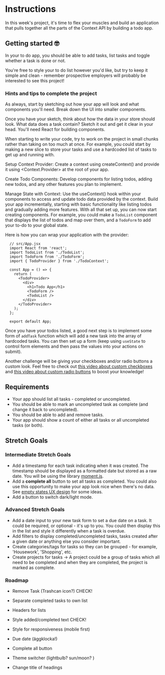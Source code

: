 # Instructions
In this week's project, it's time to flex your muscles and build an application that pulls together all the parts of the Context API by building a todo app.

## Getting started 🤓

In your to do app, you should be able to add tasks, list tasks and toggle whether a task is done or not.

You're free to style your to do list however you'd like, but try to keep it simple and clean - remember prospective employers will probably be interested to see this project!


### Hints and tips to complete the project

As always, start by sketching out how your app will look and what components you'll need. Break down the UI into smaller components.

Once you have your sketch, think about how the data in your store should look. What data does a task contain? Sketch it out and get it clear in your head. You'll need React for building components.

When starting to write your code, try to work on the project in small chunks rather than taking on too much at once. For example, you could start by making a new slice to store your tasks and use a hardcoded list of tasks to get up and running with.

Setup Context Provider: Create a context using createContext() and provide it using <Context.Provider> at the root of your app.

Create Todo Components: Develop components for listing todos, adding new todos, and any other features you plan to implement.

Manage State with Context: Use the useContext() hook within your components to access and update todo data provided by the context. Build your app incrementally, starting with basic functionality like listing todos and gradually adding more features.
With all that set up, you can now start creating components. For example, you could make a `TodoList` component that displays the list of todos and map over them, and a `TodoForm` to add your to-do to your global state.

Here is how you can wrap your application with the provider:
```
  // src/App.jsx
  import React from 'react';
  import TodoList from './TodoList';
  import TodoForm from './TodoForm';
  import { TodoProvider } from './TodoContext';

  const App = () => {
    return (
      <TodoProvider>
        <div>
          <h1>Todo App</h1>
          <TodoForm />
          <TodoList />
        </div>
      </TodoProvider>
    );
  };

  export default App;
```

Once you have your todos listed, a good next step is to implement some form of `addTask` function which will add a new task into the array of hardcoded tasks. You can then set up a form (keep using `useState` to control form elements and then pass the values into your actions on submit).

Another challenge will be giving your checkboxes and/or radio buttons a custom look. Feel free to check out [this video about custom checkboxes](https://www.youtube.com/watch?v=NfW_5Y1RZQ4) and [this video about custom radio buttons](https://www.youtube.com/watch?v=BT7FZooiqWw) to boost your knowledge!

## Requirements

- Your app should list all tasks - completed or uncompleted.
- You should be able to mark an uncompleted task as complete (and change it back to uncompleted).
- You should be able to add and remove tasks.
- Your app should show a count of either all tasks or all uncompleted tasks (or both).

## Stretch Goals

### Intermediate Stretch Goals

- Add a timestamp for each task indicating when it was created. The timestamp should be displayed as a formatted date but stored as a raw date. You will be using the library [moment.js](https://www.npmjs.com/package/moment).
- Add a **complete all** button to set all tasks as completed. You could also use this opportunity to make your app look nice when there's no data. See [empty states UX design](https://www.toptal.com/designers/ux/empty-state-ux-design) for some ideas.
- Add a button to switch dark/light mode.

### Advanced Stretch Goals

- Add a date input to your new task form to set a due date on a task. It could be required, or optional - it's up to you. You could then display this in the list and style it differently when a task is overdue.
- Add filters to display completed/uncompleted tasks, tasks created after a given date or anything else you consider important.
- Create categories/tags for tasks so they can be grouped - for example, 'Housework', 'Shopping', etc.
- Create projects for tasks → A project could be a group of tasks which all need to be completed and when they are completed, the project is marked as complete.



### Roadmap
- Remove Task (Trashcan icon?)              CHECK!

- Separate completed tasks to own list
- Headers for lists

- Style added/completed text                CHECK!
- Style for responsiveness (mobile first)

- Due date (äggklocka!)

- Complete all button
- Theme switcher (lightbulb? sun/moon? )

- Change title of headings

